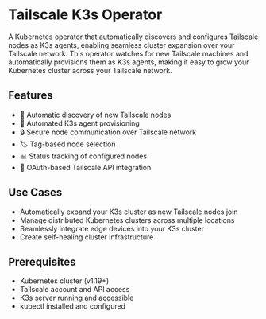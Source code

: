 # Tailscale K3s Operator

A Kubernetes operator that automatically discovers and configures Tailscale nodes as K3s agents, enabling seamless cluster expansion over your Tailscale network. This operator watches for new Tailscale machines and automatically provisions them as K3s agents, making it easy to grow your Kubernetes cluster across your Tailscale network.

## Features

- 🔄 Automatic discovery of new Tailscale nodes
- 🤖 Automated K3s agent provisioning
- 🔒 Secure node communication over Tailscale network
- 🏷️ Tag-based node selection
- 📊 Status tracking of configured nodes
- 🔑 OAuth-based Tailscale API integration

## Use Cases

- Automatically expand your K3s cluster as new Tailscale nodes join
- Manage distributed Kubernetes clusters across multiple locations
- Seamlessly integrate edge devices into your K3s cluster
- Create self-healing cluster infrastructure

## Prerequisites

- Kubernetes cluster (v1.19+)
- Tailscale account and API access
- K3s server running and accessible
- kubectl installed and configured
